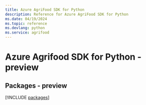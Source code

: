 ```yaml
---
title: Azure AgriFood SDK for Python
description: Reference for Azure AgriFood SDK for Python
ms.date: 04/19/2024
ms.topic: reference
ms.devlang: python
ms.service: agrifood
---
```

# Azure Agrifood SDK for Python - preview
## Packages - preview
[!INCLUDE [packages](agrifood-index.md)]